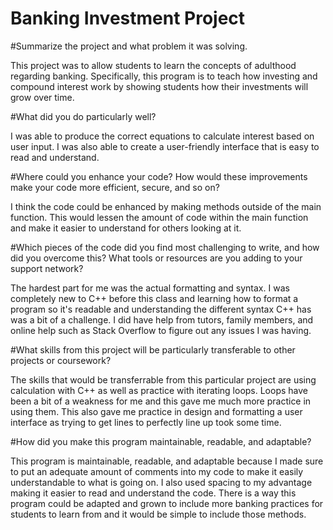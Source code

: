# Banking Investment Project

#Summarize the project and what problem it was solving.

This project was to allow students to learn the concepts of adulthood regarding banking. Specifically, this program is to teach how investing and compound interest work by showing students how their investments will grow over time.

#What did you do particularly well?

I was able to produce the correct equations to calculate interest based on user input. I was also able to create a user-friendly interface that is easy to read and understand. 

#Where could you enhance your code? How would these improvements make your code more efficient, secure, and so on?

I think the code could be enhanced by making methods outside of the main function. This would lessen the amount of code within the main function and make it easier to understand for others looking at it. 

#Which pieces of the code did you find most challenging to write, and how did you overcome this? What tools or resources are you adding to your support network?

The hardest part for me was the actual formatting and syntax. I was completely new to C++ before this class and learning how to format a program so it's readable and understanding the different syntax C++ has was a bit of a challenge. I did have help from tutors, family members, and online help such as Stack Overflow to figure out any issues I was having.

#What skills from this project will be particularly transferable to other projects or coursework?

The skills that would be transferrable from this particular project are using calculation with C++ as well as practice with iterating loops. Loops have been a bit of a weakness for me and this gave me much more practice in using them. This also gave me practice in design and formatting a user interface as trying to get lines to perfectly line up took some time. 

#How did you make this program maintainable, readable, and adaptable?

This program is maintainable, readable, and adaptable because I made sure to put an adequate amount of comments into my code to make it easily understandable to what is going on. I also used spacing to my advantage making it easier to read and understand the code. There is a way this program could be adapted and grown to include more banking practices for students to learn from and it would be simple to include those methods. 
